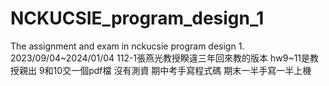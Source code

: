 # NCKUCSIE_program_design_1
The assignment and exam in nckucsie program design 1.
2023/09/04\~2024/01/04
112-1張燕光教授睽違三年回來教的版本
hw9\~11是教授親出 9和10交一個pdf檔 沒有測資
期中考手寫程式碼 期末一半手寫一半上機
